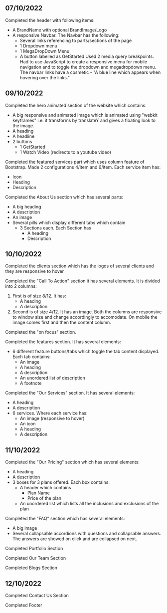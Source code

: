 ## 07/10/2022
Completed the header with following items:
- A BrandName with optional BrandImage/Logo
- A responsive Navbar. The Navbar has the following:
  - Several links referencing to parts/sections of the page
  - 1 Dropdown menu
  - 1 MegaDropDown Menu
  - A button labelled as GetStarted
Used 2 media query breakpoints. Had to use JavaScript to create a responsive menu for mobile navigation and to toggle the dropdown and megadropdown menu. The navbar links have a cosmetic - "A blue line which appears when hovering over the links."

## 09/10/2022
Completed the hero animated section of the website which contains:
- A big responsive and animated image which is animated using "webkit keyframes" i.e. it transforms by translateY and gives a floating look to the image.
- A heading
- A headline
- 2 buttons
  - 1 GetStarted
  - 1 Watch Video (redirects to a youtube video)

Completed the featured services part which uses column feature of Bootstrap. Made 2 configurations 4/item and 6/item. Each service item has:
- Icon
- Heading
- Description

Completed the About Us section which has several parts:
- A big heading
- A description
- An image
- Several pills which display different tabs which contain
  - 3 Sections each. Each Section has
    - A heading
    - Description

## 10/10/2022
Completed the clients section which has the logos of several clients and they are responsive to hover

Completed the "Call To Action" section it has several elements. It is divided into 2 columns:
1. First is of size 8/12. It has:
   - A heading
   - A description
2. Second is of size 4/12. It has an image.
Both the columns are responsive to window size and change accordingly to accomodate. On mobile the image comes first and then the content column.

Completed the "on focus" section.

Completed the features section. It has several elements:
- 6 different feature buttons/tabs which toggle the tab content displayed. Each tab contains:
  - An image
  - A heading
  - A description
  - An unordered list of description
  - A footnote

Completed the "Our Services" section. It has several elements:
- A heading
- A description
- 6 services. Where each service has:
  - An image (responsive to hover)
  - An icon
  - A heading
  - A description

## 11/10/2022
Completed the "Our Pricing" section which has several elements:
- A heading
- A description
- 3 boxes for 3 plans offered. Each box contains:
  - A header which contains
    - Plan Name
    - Price of the plan
  - An unordered list which lists all the inclusions and exclusions of the plan

Completed the "FAQ" section which has several elements:
- A big image
- Several collapsable accordions with questions and collapsable answers. The answers are showed on click and are collapsed on next.

Completed Portfolio Section

Completed Our Team Section

Completed Blogs Section

## 12/10/2022

Completed Contact Us Section

Completed Footer
